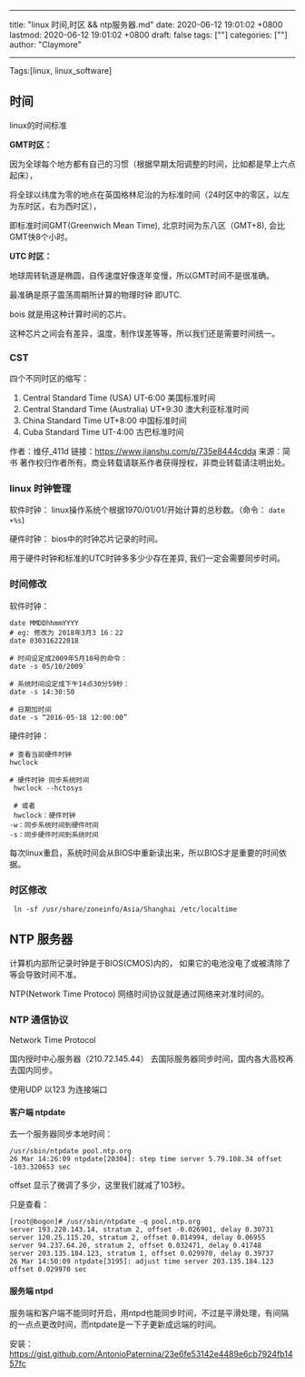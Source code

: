 
---
title: "linux 时间,时区 && ntp服务器.md"
date: 2020-06-12 19:01:02 +0800
lastmod: 2020-06-12 19:01:02 +0800
draft: false
tags: [""]
categories: [""]
author: "Claymore"

---
Tags:[linux, linux_software]

## 时间

linux的时间标准

**GMT时区：**

​      因为全球每个地方都有自己的习惯（根据早期太阳调整的时间，比如都是早上六点起床），

将全球以纬度为零的地点在英国格林尼治的为标准时间（24时区中的零区，以左为东时区，右为西时区），

即标准时间GMT(Greenwich Mean Time), 北京时间为东八区（GMT+8), 会比GMT快8个小时。

**UTC 时区：**

​	 地球周转轨道是椭圆，自传速度好像逐年变慢，所以GMT时间不是很准确。

最准确是原子震荡周期所计算的物理时钟 即UTC.

bois 就是用这种计算时间的芯片。

这种芯片之间会有差异，温度，制作误差等等，所以我们还是需要时间统一。



###  CST

四个不同时区的缩写：

1. Central Standard Time (USA) UT-6:00   美国标准时间
2. Central Standard Time (Australia) UT+9:30  澳大利亚标准时间
3. China Standard Time UT+8:00     中国标准时间
4. Cuba Standard Time UT-4:00     古巴标准时间



作者：维仔_411d
链接：https://www.jianshu.com/p/735e8444cdda
来源：简书
著作权归作者所有。商业转载请联系作者获得授权，非商业转载请注明出处。



### linux 时钟管理

软件时钟： linux操作系统个根据1970/01/01/开始计算的总秒数。（命令： `date +%s`)

硬件时钟： bios中的时钟芯片记录的时间。

用于硬件时钟和标准的UTC时钟多多少少存在差异, 我们一定会需要同步时间。



### 时间修改

软件时钟： 

```shell
date MMDDhhmmYYYY
# eg: 修改为 2018年3月3 16：22 
date 030316222018

# 时间设定成2009年5月10号的命令：
date -s 05/10/2009`

# 系统时间设定成下午14点30分59秒：
date -s 14:30:50

# 日期加时间
date -s “2016-05-18 12:00:00”
```

硬件时钟：

```shell
# 查看当前硬件时钟
hwclock

# 硬件时钟 同步系统时间
 hwclock --hctosys
 
 # 或者
 hwclock：硬件时钟
-w：同步系统时间到硬件时间
-s：同步硬件时间到系统时间
```

每次linux重启，系统时间会从BIOS中重新读出来，所以BIOS才是重要的时间依据。



### 时区修改

```
 ln -sf /usr/share/zoneinfo/Asia/Shanghai /etc/localtime
```





## NTP 服务器

计算机内部所记录时钟是于BIOS(CMOS)内的， 如果它的电池没电了或被清除了等会导致时间不准。

NTP(Network Time Protoco) 网络时间协议就是通过网络来对准时间的。





### NTP 通信协议

Network Time Protocol

国内授时中心服务器（210.72.145.44） 去国际服务器同步时间，国内各大高校再去国内同步。



使用UDP 以123 为连接端口

#### 客户端 ntpdate

去一个服务器同步本地时间：

```
/usr/sbin/ntpdate pool.ntp.org
26 Mar 14:26:09 ntpdate[20304]: step time server 5.79.108.34 offset -103.320653 sec
```

offset 显示了微调了多少，这里我们就减了103秒。

只是查看：

```
[root@bogon]# /usr/sbin/ntpdate -q pool.ntp.org
server 193.228.143.14, stratum 2, offset -0.026901, delay 0.30731
server 120.25.115.20, stratum 2, offset 0.014994, delay 0.06955
server 94.237.64.20, stratum 2, offset 0.032471, delay 0.41748
server 203.135.184.123, stratum 1, offset 0.029970, delay 0.39737
26 Mar 14:50:09 ntpdate[3195]: adjust time server 203.135.184.123 offset 0.029970 sec
```



#### 服务端 ntpd

服务端和客户端不能同时开启，用ntpd也能同步时间，不过是平滑处理，有间隔的一点点更改时间，而ntpdate是一下子更新成远端的时间。

安装： https://gist.github.com/AntonioPaternina/23e6fe53142e4489e6cb7924fb1457fc